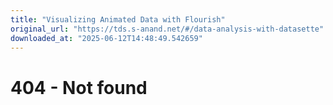 ```yaml
---
title: "Visualizing Animated Data with Flourish"
original_url: "https://tds.s-anand.net/#/data-analysis-with-datasette"
downloaded_at: "2025-06-12T14:48:49.542659"
---
```


404 - Not found
===============